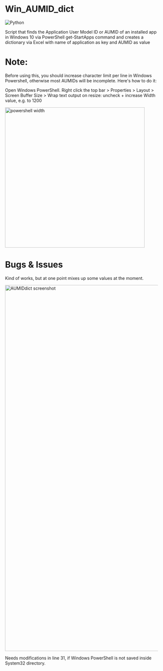 # Win_AUMID_dict

![Python](https://img.shields.io/badge/python-3670A0?style=for-the-badge&logo=python&logoColor=ffdd54)

Script that finds the Application User Model ID or AUMID of an installed app in Windows 10 via PowerShell get-StartApps command and creates a dictionary via Excel with name of application as key and AUMID as value

# Note:
Before using this, you should increase character limit per line in Windows Powershell, otherwise most AUMIDs will be incomplete. Here's how to do it:

Open Windows PowerShell.
Right click the top bar > Properties > Layout > Screen Buffer Size > Wrap text output on resize: uncheck + increase Width value, e.g. to 1200

<img width="460" alt="powershell width" src="https://user-images.githubusercontent.com/25702508/206517557-607f8f9b-b559-4271-b77f-f0bd7764c7d6.PNG">

# Bugs & Issues
Kind of works, but at one point mixes up some values at the moment.

<img width="1201" alt="AUMIDdict screenshot" src="https://user-images.githubusercontent.com/25702508/206519762-20af595d-244a-45c6-a21c-ca14c3d84196.PNG">

Needs modifications in line 31, if Windows PowerShell is not saved inside System32 directory.



